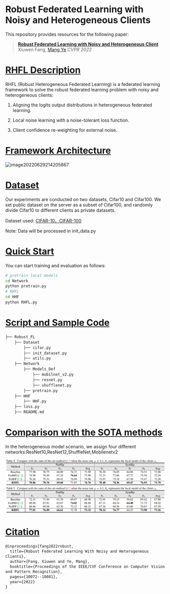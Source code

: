 # Robust Federated Learning with Noisy and Heterogeneous Clients

This repository provides resources for the following paper:

> [**Robust Federated Learning with Noisy and Heterogeneous Client**](https://openaccess.thecvf.com/content/CVPR2022/html/Fang_Robust_Federated_Learning_With_Noisy_and_Heterogeneous_Clients_CVPR_2022_paper.html)
> Xiuwen Fang, [Mang Ye](https://marswhu.github.io/index.html)
> *CVPR 2022*

# [RHFL Description](#contents)

RHFL (Robust Heterogeneous Federated Learning) is a federated learning framework to solve the robust federated learning problem with noisy and heterogeneous clients:

1. Aligning the logits output distributions in heterogeneous federated learning.

2. Local noise learning with a noise-tolerant loss function.

3. Client confidence re-weighting for external noise.

# [Framework Architecture](#contents)

![image20220629214205667](https://cdn.jsdelivr.net/gh/xiye7lai/cdn/bg/pic/image-20220629214205667.png)

# [Dataset](#contents)

Our experiments are conducted on two datasets, Cifar10 and Cifar100. We set public dataset on the server as a subset of Cifar100, and randomly divide Cifar10 to different clients as private datasets.

Dataset used: [CIFAR-10、CIFAR-100](http://www.cs.toronto.edu/~kriz/cifar.html)

Note: Data will be processed in init_data.py

# [Quick Start](#contents)

You can start training and evaluation as follows:

```bash
# pretrain local models
cd Network
python pretrain.py
# RHFL
cd HHF
python RHFL.py
```

# [Script and Sample Code](#contents)

```bash
├── Robust_FL
    ├── Dataset
        ├── cifar.py
        ├── init_dataset.py
        ├── utils.py
    ├── Network
        ├── Models_Def
            ├── mobilnet_v2.py
            ├── resnet.py
            ├── shufflenet.py
        ├── pretrain.py
    ├── HHF
        ├── HHF.py
    ├── loss.py
    ├── README.md
```

# [Comparison with the SOTA methods](#contents)

In the heterogeneous model scenario, we assign four different networks:ResNet10,ResNet12,ShuffleNet,Mobilenetv2

![](methods_comparison.png)

# [Citation](#contents)

```citation
@inproceedings{fang2022robust,
  title={Robust Federated Learning With Noisy and Heterogeneous Clients},
  author={Fang, Xiuwen and Ye, Mang},
  booktitle={Proceedings of the IEEE/CVF Conference on Computer Vision and Pattern Recognition},
  pages={10072--10081},
  year={2022}
}
```
